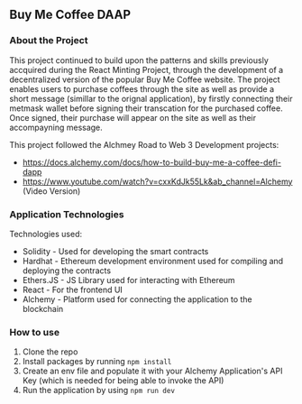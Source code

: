 ## Buy Me Coffee DAAP

### About the Project
This project continued to build upon the patterns and skills previously accquired during the React Minting Project, through the development of a decentralized version of the popular Buy Me Coffee website. The project enables users to purchase coffees through the site as well as provide a short message (simillar to the orignal application), by firstly connecting their metmask wallet before signing their transcation for the purchased coffee. Once signed, their purchase will appear on the site as well as their accompayning message.

This project followed the Alchmey Road to Web 3 Development projects: 
- https://docs.alchemy.com/docs/how-to-build-buy-me-a-coffee-defi-dapp
- https://www.youtube.com/watch?v=cxxKdJk55Lk&ab_channel=Alchemy (Video Version)

### Application Technologies
Technologies used:
- Solidity - Used for developing the smart contracts
- Hardhat - Ethereum development environment used for compiling and deploying the contracts
- Ethers.JS - JS Library used for interacting with Ethereum
- React - For the frontend UI
- Alchemy - Platform used for connecting the application to the blockchain


### How to use
1. Clone the repo
2. Install packages by running `npm install`
3. Create an env file and populate it with your Alchemy Application's API Key (which is needed for being able to invoke the API)
4. Run the application by using `npm run dev`
